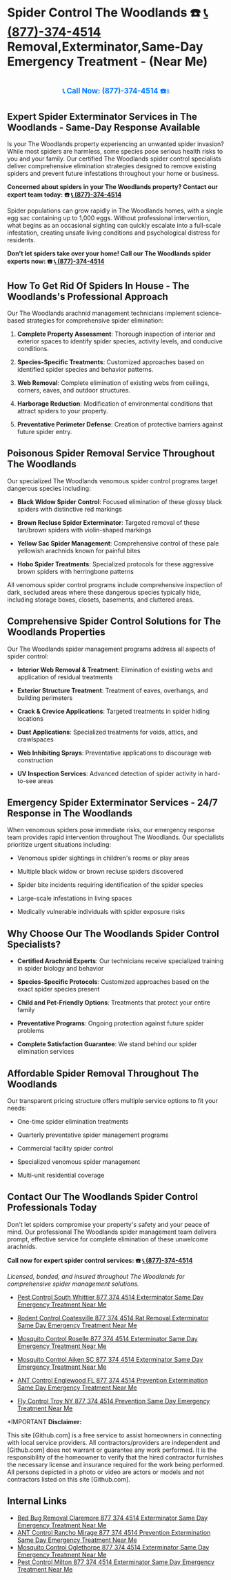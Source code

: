 # Spider Control The Woodlands ☎️ [📞 (877)-374-4514](https://pest-control-4514.netlify.app) Removal,Exterminator,Same-Day Emergency Treatment - (Near Me)
# 

<p align="center" style="font-size: 1.2em; font-weight: bold; margin: 20px 0;">
  <a href="https://pest-control-4514.netlify.app" target="_blank" style="color: #007BFF; text-decoration: none;">📞 Call Now: (877)-374-4514 ☎️💧</a>
</p>

## Expert Spider Exterminator Services in The Woodlands - Same-Day Response Available

Is your The Woodlands property experiencing an unwanted spider invasion? While most spiders are harmless, some species pose serious health risks to you and your family. Our certified The Woodlands spider control specialists deliver comprehensive elimination strategies designed to remove existing spiders and prevent future infestations throughout your home or business.

**Concerned about spiders in your The Woodlands property? Contact our expert team today: ☎️ [📞 (877)-374-4514](https://pest-control-4514.netlify.app)**

Spider populations can grow rapidly in The Woodlands homes, with a single egg sac containing up to 1,000 eggs. Without professional intervention, what begins as an occasional sighting can quickly escalate into a full-scale infestation, creating unsafe living conditions and psychological distress for residents.

**Don't let spiders take over your home! Call our The Woodlands spider experts now: ☎️ [📞 (877)-374-4514](https://pest-control-4514.netlify.app)**

## How To Get Rid Of Spiders In House - The Woodlands's Professional Approach

Our The Woodlands arachnid management technicians implement science-based strategies for comprehensive spider elimination:

1. **Complete Property Assessment**: Thorough inspection of interior and exterior spaces to identify spider species, activity levels, and conducive conditions.

2. **Species-Specific Treatments**: Customized approaches based on identified spider species and behavior patterns.

3. **Web Removal**: Complete elimination of existing webs from ceilings, corners, eaves, and outdoor structures.

4. **Harborage Reduction**: Modification of environmental conditions that attract spiders to your property.

5. **Preventative Perimeter Defense**: Creation of protective barriers against future spider entry.

## Poisonous Spider Removal Service Throughout The Woodlands

Our specialized The Woodlands venomous spider control programs target dangerous species including:

- **Black Widow Spider Control**: Focused elimination of these glossy black spiders with distinctive red markings

- **Brown Recluse Spider Exterminator**: Targeted removal of these tan/brown spiders with violin-shaped markings

- **Yellow Sac Spider Management**: Comprehensive control of these pale yellowish arachnids known for painful bites

- **Hobo Spider Treatments**: Specialized protocols for these aggressive brown spiders with herringbone patterns

All venomous spider control programs include comprehensive inspection of dark, secluded areas where these dangerous species typically hide, including storage boxes, closets, basements, and cluttered areas.

## Comprehensive Spider Control Solutions for The Woodlands Properties

Our The Woodlands spider management programs address all aspects of spider control:

- **Interior Web Removal & Treatment**: Elimination of existing webs and application of residual treatments

- **Exterior Structure Treatment**: Treatment of eaves, overhangs, and building perimeters

- **Crack & Crevice Applications**: Targeted treatments in spider hiding locations

- **Dust Applications**: Specialized treatments for voids, attics, and crawlspaces

- **Web Inhibiting Sprays**: Preventative applications to discourage web construction

- **UV Inspection Services**: Advanced detection of spider activity in hard-to-see areas

## Emergency Spider Exterminator Services - 24/7 Response in The Woodlands

When venomous spiders pose immediate risks, our emergency response team provides rapid intervention throughout The Woodlands. Our specialists prioritize urgent situations including:

- Venomous spider sightings in children's rooms or play areas

- Multiple black widow or brown recluse spiders discovered

- Spider bite incidents requiring identification of the spider species

- Large-scale infestations in living spaces

- Medically vulnerable individuals with spider exposure risks

## Why Choose Our The Woodlands Spider Control Specialists?

- **Certified Arachnid Experts**: Our technicians receive specialized training in spider biology and behavior

- **Species-Specific Protocols**: Customized approaches based on the exact spider species present

- **Child and Pet-Friendly Options**: Treatments that protect your entire family

- **Preventative Programs**: Ongoing protection against future spider problems

- **Complete Satisfaction Guarantee**: We stand behind our spider elimination services

## Affordable Spider Removal Throughout The Woodlands

Our transparent pricing structure offers multiple service options to fit your needs:

- One-time spider elimination treatments

- Quarterly preventative spider management programs

- Commercial facility spider control

- Specialized venomous spider management

- Multi-unit residential coverage

## Contact Our The Woodlands Spider Control Professionals Today

Don't let spiders compromise your property's safety and your peace of mind. Our professional The Woodlands spider management team delivers prompt, effective service for complete elimination of these unwelcome arachnids.

**Call now for expert spider control services: ☎️ [📞 (877)-374-4514](https://pest-control-4514.netlify.app)**

*Licensed, bonded, and insured throughout The Woodlands for comprehensive spider management solutions.*


- [Pest Control South Whittier 877 374 4514 Exterminator Same Day Emergency Treatment Near Me](https://github.com/allyoucaneatsushiin/pest-control/blob/main/Pest-Control-South-Whittier-877-374-4514-Exterminator-Same-Day-Emergency-Treatment-Near-Me.md)
- [Rodent Control Coatesville 877 374 4514 Rat Removal Exterminator Same Day Emergency Treatment Near Me](https://github.com/allyoucaneatsushiin/pest-control/blob/main/Rodent-Control-Coatesville-877-374-4514-Rat-Removal-Exterminator-Same-Day-Emergency-Treatment-Near-Me.md)
- [Mosquito Control Roselle 877 374 4514 Exterminator Same Day Emergency Treatment Near Me](https://github.com/allyoucaneatsushiin/pest-control/blob/main/Mosquito-Control-Roselle-877-374-4514-Exterminator-Same-Day-Emergency-Treatment-Near-Me.md)


- [Mosquito Control Aiken SC 877 374 4514 Exterminator Same Day Emergency Treatment Near Me](https://github.com/allyoucaneatsushiin/pest-control/blob/main/Mosquito-Control-Aiken-SC-877-374-4514-Exterminator-Same-Day-Emergency-Treatment-Near-Me.md)
- [ANT Control Englewood FL 877 374 4514 Prevention Extermination Same Day Emergency Treatment Near Me](https://github.com/allyoucaneatsushiin/pest-control/blob/main/ANT-Control-Englewood-FL-877-374-4514-Prevention-Extermination-Same-Day-Emergency-Treatment-Near-Me.md)
- [Fly Control Troy NY 877 374 4514 Prevention Same Day Emergency Treatment Near Me](https://github.com/allyoucaneatsushiin/pest-control/blob/main/Fly-Control-Troy-NY-877-374-4514-Prevention-Same-Day-Emergency-Treatment-Near-Me.md)


*IMPORTANT **Disclaimer:**  

This site [Github.com] is a free service to assist homeowners in connecting with local service providers. All contractors/providers are independent and [Github.com] does not warrant or guarantee any work performed. It is the responsibility of the homeowner to verify that the hired contractor furnishes the necessary license and insurance required for the work being performed. All persons depicted in a photo or video are actors or models and not contractors listed on this site [Github.com].


## Internal Links
- [Bed Bug Removal Claremore 877 374 4514 Exterminator Same Day Emergency Treatment Near Me](https://github.com/allyoucaneatsushiin/pest-control/blob/main/Bed-Bug-Removal-Claremore-877-374-4514-Exterminator-Same-Day-Emergency-Treatment-Near-Me.md)
- [ANT Control Rancho Mirage 877 374 4514 Prevention Extermination Same Day Emergency Treatment Near Me](https://github.com/allyoucaneatsushiin/pest-control/blob/main/ANT-Control-Rancho-Mirage-877-374-4514-Prevention-Extermination-Same-Day-Emergency-Treatment-Near-Me.md)
- [Mosquito Control Oglethorpe 877 374 4514 Exterminator Same Day Emergency Treatment Near Me](https://github.com/allyoucaneatsushiin/pest-control/blob/main/Mosquito-Control-Oglethorpe-877-374-4514-Exterminator-Same-Day-Emergency-Treatment-Near-Me.md)
- [Pest Control Milton 877 374 4514 Exterminator Same Day Emergency Treatment Near Me](https://github.com/allyoucaneatsushiin/pest-control/blob/main/Pest-Control-Milton-877-374-4514-Exterminator-Same-Day-Emergency-Treatment-Near-Me.md)
